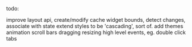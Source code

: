 todo:

improve layout api, create/modify
cache widget bounds, detect changes, associate with state
extend styles to be 'cascading', sort of. add themes
animation
scroll bars
dragging
resizing
high level events, eg. double click
tabs

